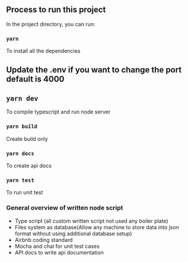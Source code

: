 ## Process to run this project

In the project directory, you can run:

### `yarn`
To install all the dependencies

## Update the .env if you want to change the port default is 4000


## `yarn dev`

To compile typescript and run node server


### `yarn build`
Create build only

### `yarn docs`
To create api docs


### `yarn test`
To run unit test


### General overview of written node script
 - Type script (all custom written script not used any boiler plate)
 - Files system as database(Allow any machine to store data into json format without using additional database setup)
 - Airbnb coding standard
 - Mocha and chai for unit test cases
 - API docs to write api documentation

